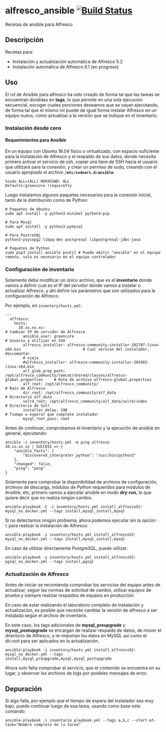 # alfresco_ansible [![Build Status](https://travis-ci.org/Greencorecr/alfresco_ansible_.svg?branch=master)](https://travis-ci.org/Greencorecr/alfresco_ansible)

Recetas de ansible para Alfresco

## Descripción

Recetas para:

- Instalación y actualización automática de Alfresco 5.2
- Instalación automática de Alfresco 6.1 (en progreso)

## Uso

El rol de Ansible para alfresco ha sido creado de forma tal que las tareas se encuentran divididas en **tags**, lo que permite en una sola ejecución secuencial, escoger cuales porciones deseamos que se vayan ejecutando, de forma tal que el mismo rol puede de igual forma instalar Alfresco en un equipo nuevo, como actualizar a la versión que se indique en el inventario.


### Instalación desde cero

#### Requerimientos para Ansible

En un equipo con Ubuntu 18.04 físico o virtualizado, con espacio suficiente para la instalación de Alfresco y el respaldo de sus datos, donde necesita primero activar el servicio de ssh, copiar una llave de SSH hacia el usuario que utilizará para la conexión, y crear un permiso de sudo, creando con el usuario apropiado el archivo **``/etc/sudoers.d/ansible``**:

```
%sudo ALL=(ALL) NOPASSWD: ALL
Defaults:greencore !requiretty
```

Luego instalamos algunos paquetes necesarios para la conexión inicial, tanto de la distribución como de Python:

```
# Paquetes de Ubuntu
sudo apt install -y python3-minimal python3-pip

# Para Mysql
sudo apt install -y python3-pymysql

# Para PostreSQL
python3-psycopg2 libpq-dev postgresql libpostgresql-jdbc-java

# Paquetes de Python
sudo pip3 install ansible psutil # Puede omitir "ansible" en el equipo remoto, solo es necesario en el equipo controlador
```

### Configuración de inventario

Solamente debe modificar un único archivo, que es el **inventario** donde vamos a definir cual es el IP del servidor donde vamos a instalar o actualizar Alfresco, y ahí definir los parámetros que son utilizados para la configuración de Alfresco.

Por ejemplo, en ``inventory/hosts.yml``:

```
---
  alfresco:
    hosts:
      10.xx.xx.xx:                                                                                       # Cambiar IP de servidor de Alfresco
        ansible_user: greencore                                                                          # Usuario a utilizar en SSH
        alfresco_installer: alfresco-community-installer-201707-linux-x64.bin                            # Cual version del instalador, descomentar
        # vieja
        #alfresco_installer: alfresco-community-installer-201602-linux-x64.bin
        alf_glob_prop_path: /opt/alfresco_community/tomcat/shared/classes/alfresco-global.properties     # Ruta de archivo alfresco-global.properties
        alf_root: /opt/alfresco_community/                                                               # Raíz de Alfresco
        dir_root: /opt/alfresco_community/alf_data                                                       # Directorio alf_data
        solr4_root: /opt/alfresco_community/alf_data/solr4/index                                         # Directorio de Solr
        installer_delay: 190                                                                             # Tiempo a esperar que complete instalador
        mysql_root_pass: root
```

Antes de continuar, comprobamos el inventario y la ejecución de ansible en general, ejecutando:

```
ansible -i inventory/hosts.yml -m ping alfresco
10.xx.xx.xx | SUCCESS => {
    "ansible_facts": {
        "discovered_interpreter_python": "/usr/bin/python3"
    },
    "changed": false,
    "ping": "pong"
}

```

Solamente para comprobar la disponibilidad de archivos de configuración, archivos de descarga, módulos de Python requeridos para módulos de Ansible, etc, primero vamos a ejecutar ansible en modo **dry-run**, lo que quiere decir que no realiza ningún cambio.


```
ansible-playbook -C -i inventory/hosts.yml install_alfresco52-mysql_no_docker.yml --tags install,mysql_install,mysql
```

Si no detectamos ningún problema, ahora podemos ejecutar sin la opción ``-C`` para realizar la instalación de Alfresco:

```
ansible-playbook -i inventory/hosts.yml install_alfresco52-mysql_no_docker.yml --tags install,mysql_install,mysql
```

En caso de utilizar directamente PostgreSQL, puede utilizar:

```
ansible-playbook -i inventory/hosts.yml install_alfresco52-pgsql_no_docker.yml --tags install,pgsql
```

### Actualización de Alfresco

Antes de iniciar se recomienda comprobar los servicios del equipo antes de actualizar, seguir las normas de solicitud de cambio, utilizar equipos de prueba y siempre realizar respaldos de equipos en producción.

En caso de estar realizando el laboratorio completo de instalación y actualización, es posible que necesite cambiar la versión de alfresco a ser instalada según el archivo de inventario.

En este caso, los tags adicionales de **mysql_preupgrade** y **mysql_postupgrade** se encargan de realizar respaldo de datos, de mover el directorio de Alfresco, y re-importan los datos en MySQL así como el dir.root para ser aplicados en la actualización.

```
ansible-playbook -i inventory/hosts.yml install_alfresco52-mysql_no_docker.yml --tags install,mysql_preupgrade,mysql,mysql_postupgrade
```

Ahora solo falta comprobar el servicio, que el contenido se encuentra en su lugar, y observar los archivos de logs por posibles mensajes de error.


## Depuración

Si algo falla, por ejemplo que el tiempo de espera del instalador sea muy bajo, puede continuar luego de esa tarea, usando como base este comando:

```
ansible-playbook -i inventario playbook.yml --tags a,b,c --start-at-task="Nombre completo de la tarea"
```

